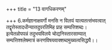 +++
title = "13 वागधिकरणम्"

+++
6.कर्मज्ञानाक्षवर्गो मनसि न विलयं यात्यतत्संभवत्वात्  
तद्वृत्तेस्तादधीन्यात्तदुपरतिमिह प्राह सम्पत्तिशब्दः।  
इत्येतन्नोपपन्नं तदुभयविलये चोद्यनिस्तारसाम्यात्  
सम्पत्तिश्श्लेषमात्रं करणविषयवाक्शब्दमुख्यत्वसिद्ध्यै।।